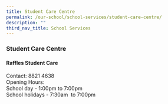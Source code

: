 ```yaml
---
title: Student Care Centre
permalink: /our-school/school-services/student-care-centre/
description: ""
third_nav_title: School Services
---
```

### **Student Care Centre**

#### **Raffles Student Care**

Contact:   8821 4638<br>
Opening Hours:  <br>School day - 1:00pm to 7:00pm <br> School holidays - 7:30am  to 7:00pm
